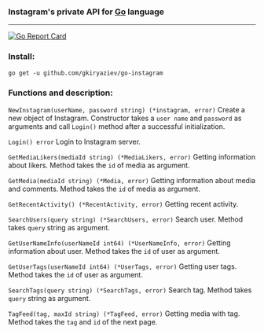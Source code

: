 ### Instagram's private API for [Go](www.golang.org) language
---

[![Go Report Card](https://goreportcard.com/badge/github.com/gkiryaziev/go-instagram)](https://goreportcard.com/report/github.com/gkiryaziev/go-instagram)

### Install:
```
go get -u github.com/gkiryaziev/go-instagram
```

### Functions and description:

`NewInstagram(userName, password string) (*instagram, error)` Create a new object of Instagram. Constructor takes a `user name` and `password` as arguments and call `Login()` method after a successful initialization.

`Login() error` Login to Instagram server.

`GetMediaLikers(mediaId string) (*MediaLikers, error)` Getting information about likers. Method takes the `id` of media as argument.

`GetMedia(mediaId string) (*Media, error)` Getting information about media and comments. Method takes the `id` of media as argument.

`GetRecentActivity() (*RecentActivity, error)` Getting recent activity.

`SearchUsers(query string) (*SearchUsers, error)` Search user. Method takes `query` string as argument.

`GetUserNameInfo(userNameId int64) (*UserNameInfo, error)` Getting information about user. Method takes the `id` of user as argument.

`GetUserTags(userNameId int64) (*UserTags, error)` Getting user tags. Method takes the `id` of user as argument.

`SearchTags(query string) (*SearchTags, error)` Search tag. Method takes `query` string as argument.

`TagFeed(tag, maxId string) (*TagFeed, error)` Getting media with tag. Method takes the `tag` and `id` of the next page.
